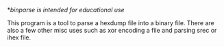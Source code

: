**binparse is intended for educational use*

This program is a tool to parse a hexdump file into a binary file. There are also a few other misc uses such as xor encoding a file and parsing srec or ihex file.